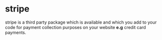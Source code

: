 # stripe
stripe is a third party package which is available and which you add to your code for payment collection purposes on your website **e.g** credit card payments.
